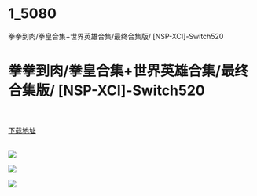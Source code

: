 # 1_5080
拳拳到肉/拳皇合集+世界英雄合集/最终合集版/ [NSP-XCI]-Switch520
# 拳拳到肉/拳皇合集+世界英雄合集/最终合集版/ [NSP-XCI]-Switch520
 <br/></br>
[下载地址](https://www.switch520.cc/article/5080 "下载地址")
<br/></br>

<p><strong><img src="https://ae01.alicdn.com/kf/Ud5d2a772cb3442afaaeb36798732d2d7e.jpg"></strong></p>
<p><img src="https://ae01.alicdn.com/kf/U83486e41755d4796a73b1042bafb746di.jpg"></p>
<p><img src="https://ae01.alicdn.com/kf/U02e8fbe17720415aa076092ec6da8f58o.jpg"></p>
<p><strong></strong></p>

